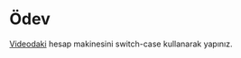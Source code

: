 # Ödev
[Videodaki](https://www.youtube.com/watch?v=XiXHRVm_hJY) hesap makinesini switch-case kullanarak yapınız.
